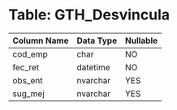 # Table: GTH_Desvincula

| Column Name | Data Type | Nullable |
|-------------|-----------|----------|
| cod_emp | char | NO |
| fec_ret | datetime | NO |
| obs_ent | nvarchar | YES |
| sug_mej | nvarchar | YES |
